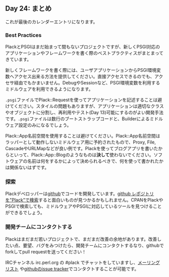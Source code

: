 ## Day 24: まとめ

これが最後のカレンダーエントリになります。

### Best Practices

PlackとPSGIはまだ始まって間もないプロジェクトですが、新しくPSGI対応のアプリケーションやフレームワークを書く際のベストプラクティスがまとまってきています。

新しくフレームワークを書く際には、ユーザアプリケーションからPSGI環境変数へアクセス出来る方法を提供してください。直接アクセスできるのでも、アクセサ経由でもかまいません。DebugやSessionなど、PSGI環境変数を利用するミドルウェアを利用できるようになります。

`.psgi`ファイルでPlack::Requestを使ってアプリケーションを記述することは避けてください。スタイルの問題もありますが、アプリケーションは適切なクラスやオブジェクトに分割し、再利用やテスト(Day 13)可能にするのがよい開発手法です。`.psgi`ファイルは数行のブートストラップコードと、Builderによるミドルウェア設定のみになるでしょう。

Plack::App名前空間を使用することは避けてください。Plack::App名前空間はラッパーとして動作しないミドルウェア用に予約されたもので、Proxy, File, CascadeやURLMapなどが良い例です。Plackを使ってブログアプリを書いたからといって、Plack::App::Blogのようなものは**決して**使わないでください。ソフトウェアの名前は何をするかによって決められるべきで、何を使って書かれたかは関係ないはずです。

### 探索

Plackデベロッパーは[github](http://github.com/)でコードを開発しています。[github レポジトリを"Plack"で検索](http://github.com/search?langOverride=&q=plack&repo=&start_value=1&type=Repositories)すると面白いものが見つかるかもしれません。CPANをPlackやPSGIで検索しても、ミドルウェアやPSGIに対応しているツールを見つけることができるでしょう。

### 開発チームにコンタクトする

Plackはまだまだ若いプロジェクトで、まだまだ改善の余地があります。改善したい点、要望、バグをみつけたら、開発チームにコンタクトするなり、githubでforkしてpull requestを送ってください！

IRCチャンネル irc.perl.org の #plack でチャットをしていますし、[メーリングリスト](http://groups.google.com/group/psgi-plack) や[githubのissue tracker](http://github.com/plack/Plack/issues)でコンタクトすることが可能です。
